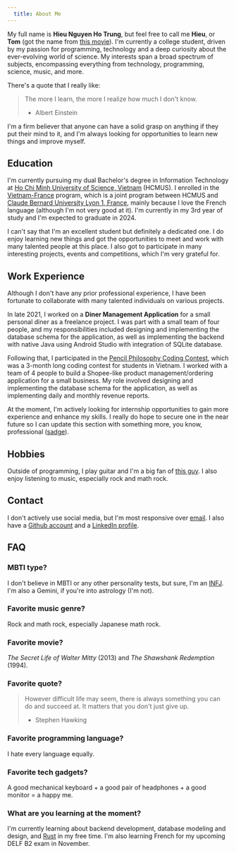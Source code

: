 ```yaml
---
  title: About Me
---
```


My full name is **Hieu Nguyen Ho Trung**, but feel free to call me **Hieu**, or **Tom** (got the name from [this movie](https://en.wikipedia.org/wiki/500_Days_of_Summer)). I'm currently a college student, driven by my passion for programming, technology and a deep curiosity about the ever-evolving world of science. My interests span a broad spectrum of subjects, encompassing everything from technology, programming, science, music, and more.

There's a quote that I really like:

> The more I learn, the more I realize how much I don't know.
>
> - Albert Einstein

I'm a firm believer that anyone can have a solid grasp on anything if they put their mind to it, and I'm always looking for opportunities to learn new things and improve myself.

## Education

I'm currently pursuing my dual Bachelor's degree in Information Technology at [Ho Chi Minh University of Science, Vietnam](https://hcmus.edu.vn/) (HCMUS). I enrolled in the [Vietnam-France](https://www.ctda.hcmus.edu.vn/vi/educational-program/chuong-trinh-viet-phap/) program, which is a joint program between HCMUS and [Claude Bernard University Lyon 1, France](https://www.univ-lyon1.fr/), mainly because I love the French language (although I'm not very good at it). I'm currently in my 3rd year of study and I'm expected to graduate in 2024.

I can't say that I'm an excellent student but definitely a dedicated one. I do enjoy learning new things and got the opportunities to meet and work with many talented people at this place. I also got to participate in many interesting projects, events and competitions, which I'm very grateful for.

## Work Experience

Although I don't have any prior professional experience, I have been fortunate to collaborate with many talented individuals on various projects.

In late 2021, I worked on a **Diner Management Application** for a small personal diner as a freelance project. I was part with a small team of four people, and my responsibilities included designing and implementing the database schema for the application, as well as implementing the backend with native Java using Android Studio with integration of SQLite database.

Following that, I participated in the [Pencil Philosophy Coding Contest](https://triethocbutchi.com/), which was a 3-month long coding contest for students in Vietnam. I worked with a team of 4 people to build a Shopee-like product management/ordering application for a small business. My role involved designing and implementing the database schema for the application, as well as implementing daily and monthly revenue reports.

At the moment, I'm actively looking for internship opportunities to gain more experience and enhance my skills. I really do hope to secure one in the near future so I can update this section with something more, you know, professional ([sadge](https://www.streamscheme.com/wp-content/uploads/2022/02/sadge-600.png.webp)).

## Hobbies

Outside of programming, I play guitar and I'm a big fan of [this guy](https://www.youtube.com/@Mautaus). I also enjoy listening to music, especially rock and math rock.

## Contact

I don't actively use social media, but I'm most responsive over [email](mailto:nguyenhotrunghieu0106@gmail.com). I also have a [Github account](https://github.com/nhthieu) and a [LinkedIn profile](https://www.linkedin.com/in/nhthieu16/).

## FAQ

### MBTI type?

I don't believe in MBTI or any other personality tests, but sure, I'm an [INFJ](https://www.16personalities.com/infj-personality). I'm also a Gemini, if you're into astrology (I'm not).

### Favorite music genre?

Rock and math rock, especially Japanese math rock.

### Favorite movie?

*The Secret Life of Walter Mitty* (2013) and *The Shawshank Redemption* (1994).

### Favorite quote?

> However difficult life may seem, there is always something you can do and succeed at. It matters that you don't just give up.
>
> - Stephen Hawking

### Favorite programming language?

I hate every language equally.

### Favorite tech gadgets?

A good mechanical keyboard + a good pair of headphones + a good monitor = a happy me.

### What are you learning at the moment?

I'm currently learning about backend development, database modeling and design, and [Rust](https://www.rust-lang.org/) in my free time. I'm also learning French for my upcoming DELF B2 exam in November.
